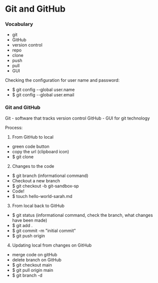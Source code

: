 # Git and GitHub

### Vocabulary
- git
- GitHub
- version control
- repo
- clone
- push
- pull
- GUI

Checking the configuration for user name and password:  
- $ git config --global user.name
- $ git config --global user.email

### Git and GitHub
Git - software that tracks version control
GitHub - GUI for git technology


Process:
1) From GitHub to local
  - green code button
  - copy the url (clipboard icon)
  - $ git clone <paste url>
2) Changes to the code
  - $ git branch (informational command)
  - Checkout a new branch
  - $ git checkout -b git-sandbox-sp
  - Code!
  - $ touch hello-world-sarah.md
3) From local back to GitHub
  - $ git status (informational command, check the branch, what changes have been made)
  - $ git add .
  - $ git commit -m "initial commit"
  - $ git push origin <branch-name>
4) Updating local from changes on GitHub
  - merge code on gitHub
  - delete branch on GitHub
  - $ git checkout main
  - $ git pull origin main
  - $ git branch -d <branch-name>
